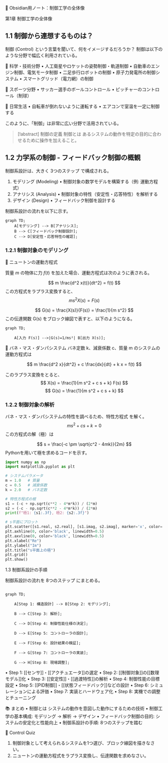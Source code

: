 
  

  

  

🚀 Obsidian用ノート：制御工学の全体像

第1章 制御工学の全体像

  

## 1.1 制御から連想するものは？

制御 (Control) という言葉を聞いて、何をイメージするだろうか？
制御は以下のような分野で幅広く利用されている。

  

📌 科学・技術分野
• 人工衛星やロケットの姿勢制御・軌道制御
• 自動車のエンジン制御、電気モータ制御
• 二足歩行ロボットの制御
• 原子力発電所の制御システム
• スマートグリッド（電力網）の制御
  
📌 スポーツ分野
• サッカー選手のボールコントロール
• ピッチャーのコントロール（制球）

📌 日常生活
• 自転車が倒れないように運転する
• エアコンで室温を一定に制御する

このように、「制御」は非常に広い分野で活用されている。


> [!abstract] 制御の定義
> 制御とは
> あるシステムの動作を特定の目的に合わせるために操作を加えること。

  
## 1.2 力学系の制御 - フィードバック制御の概観

制御系設計は、大きく 3つのステップ で構成される。
1. モデリング (Modeling)
	• 制御対象の数学モデルを構築する（例: 運動方程式）
2. アナリシス (Analysis)
	• 制御対象の特性（安定性・応答特性）を解析する
3. デザイン (Design)
	• フィードバック制御を設計する

  

制御系設計の流れを以下に示す。

```mermaid
graph TD;
    A[モデリング] --> B[アナリシス];
    B --> C[フィードバック制御設計];
    C --> D[安定性・応答特性の確認];
```
  

  

  

  

### 1.2.1 制御対象のモデリング

📌 ニュートンの運動方程式

質量 $m$ の物体に力 $f(t)$ を加えた場合、運動方程式は次のように表される。

$$
m \frac{d^2 x(t)}{dt^2} = f(t)
$$
この方程式をラプラス変換すると、
$$
m s^2 X(s) = F(s)
$$  

$$
G(s) = \frac{X(s)}{F(s)} = \frac{1}{m s^2}
$$
この伝達関数 G(s) をブロック線図で表すと、以下のようになる。
```marmaid
graph TD;

    A[入力 F(s)] -->|G(s)=1/ms²| B[出力 X(s)];
```
📌 バネ・マス・ダンパシステム
バネ定数 k、減衰係数 c、質量 m のシステムの運動方程式は

$$
m \frac{d^2 x}{dt^2} + c \frac{dx}{dt} + k x = f(t)
$$

このラプラス変換をとると、
$$
X(s) = \frac{1}{m s^2 + c s + k} F(s)
$$
$$
G(s) = \frac{1}{m s^2 + c s + k}
$$  

### 1.2.2 制御対象の解析
バネ・マス・ダンパシステムの特性を調べるため、特性方程式 を解く。
$$
m s^2 + c s + k = 0
$$
この方程式の解（極）は

  
$$
s = \frac{-c \pm \sqrt{c^2 - 4mk}}{2m}
$$
Pythonを用いて極を求めるコードを示す。
```python
import numpy as np
import matplotlib.pyplot as plt

# システムパラメータ
m = 1.0   # 質量
c = 0.5   # 減衰係数
k = 2.0   # バネ定数

# 特性方程式の根
s1 = (-c + np.sqrt(c**2 - 4*m*k)) / (2*m)
s2 = (-c - np.sqrt(c**2 - 4*m*k)) / (2*m)
print(f"極1: {s1:.3f}, 極2: {s2:.3f}")

# s平面にプロット
plt.scatter([s1.real, s2.real], [s1.imag, s2.imag], marker='x', color='red')
plt.axhline(0, color='black', linewidth=0.5)
plt.axvline(0, color='black', linewidth=0.5)
plt.xlabel("Re")
plt.ylabel("Im")
plt.title("s平面上の極")
plt.grid()
plt.show()
```

  

  

  

  

1.3 制御系設計の手順


制御系設計の流れを 8つのステップ にまとめる。

```mermaid

graph TD;

    A[Step 1: 構造設計] --> B[Step 2: モデリング];

    B --> C[Step 3: 解析];

    C --> D[Step 4: 制御性能仕様の決定];

    D --> E[Step 5: コントローラの設計];

    E --> F[Step 6: 設計結果の検証];

    F --> G[Step 7: コントローラの実装];

    G --> H[Step 8: 現場調整];
```

• Step 1: [[センサ]]・[[アクチュエータ]]の選定
• Step 2: [[制御対象]]の[[数理モデル]]化
• Step 3: [[安定性]]・[[過渡特性]]の解析
• Step 4: 制御性能の目標設定
• Step 5: [[PID制御]]・[[状態フィードバック]]などの設計
• Step 6: シミュレーションによる評価
• Step 7: 実装とハードウェア化
• Step 8: 実機での調整とチューニング


📚 まとめ
• 制御とは システムの動作を意図した動作にするための技術
• 制御工学の基本構成: モデリング → 解析 → デザイン
• フィードバック制御の目的: システムの安定化と性能向上
• 制御系設計の手順: 8つのステップを踏む

  
📝 Control Quiz
1. 制御対象として考えられるシステムを1つ選び、ブロック線図を描きなさい。
2. ニュートンの運動方程式をラプラス変換し、伝達関数を求めなさい。
